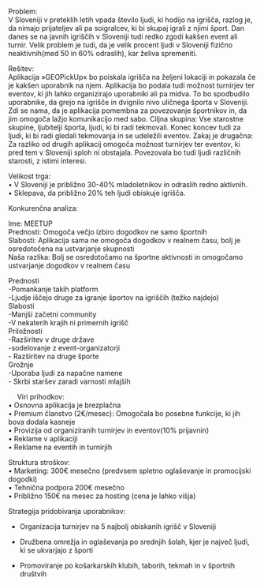 Problem:  
V Sloveniji v preteklih letih vpada število ljudi, ki hodijo na igrišča, razlog je, da nimajo prijateljev ali pa soigralcev, ki bi skupaj igrali z njimi šport. Dan danes se na javnih igriščih v Sloveniji tudi redko zgodi kakšen event ali turnir. Velik problem je tudi, da je velik procent ljudi v Sloveniji fizično neaktivnih(med 50 in 60% odraslih), kar želiva spremeniti.

Rešitev:  
Aplikacija »GEOPickUp« bo poiskala igrišča na željeni lokaciji in pokazala če je kakšen uporabnik na njem. Aplikacija bo podala tudi možnost turnirjev ter eventov, ki jih lahko organizirajo uporabniki ali pa midva. To bo spodbudilo uporabnike, da grejo na igrišče in dvignilo nivo uličnega športa v Sloveniji. Zdi se nama, da je aplikacija pomembna za povezovanje športnikov in, da jim omogoča lažjo komunikacijo med sabo.
Ciljna skupina: Vse starostne skupine, ljubitelji športa, ljudi, ki bi radi tekmovali. Konec koncev tudi za ljudi, ki bi radi gledali tekmovanja in se udeležili eventov.
Zakaj je drugačna: Za razliko od drugih aplikacij omogoča možnost turnirjev ter eventov, ki pred tem v Sloveniji sploh ni obstajala. Povezovala bo tudi ljudi različnih starosti, z istimi interesi.

Velikost trga:  
• V Sloveniji je približno 30-40% mladoletnikov in odraslih redno aktivnih.  
• Sklepava, da približno 20% teh ljudi obiskuje igrišča.

Konkurenčna analiza:  

Ime: MEETUP  
Prednosti: Omogoča večjo izbiro dogodkov ne samo športnih  
Slabosti: Aplikacija sama ne omogoča dogodkov v realnem času, bolj je osredotočena na ustvarjanje skupnosti  
Naša razlika: Bolj se osredotočamo na športne aktivnosti in omogočamo ustvarjanje dogodkov v realnem času  			
			

Prednosti  	
	-Pomankanje takih platform  
	-Ljudje iščejo druge za igranje športov na igriščih (težko najdejo)  
Slabosti  
	-Manjši začetni community  
	-V nekaterih krajih ni primernih igrišč  
Priložnosti  
	-Razširitev v druge države  
	-sodelovanje z event-organizatorji  
	- Razširitev na druge športe  
Grožnje  
	-Uporaba ljudi za napačne namene  
	- Skrbi staršev zaradi varnosti mlajših  


 
Viri prihodkov:  
• Osnovna aplikacija je brezplačna  
• Premium članstvo (2€/mesec): Omogočala bo posebne funkcije, ki jih bova dodala kasneje  
• Provizija od organiziranih turnirjev in eventov(10% prijavnin)  
• Reklame v aplikaciji  
• Reklame na eventih in turnirjih  

Struktura stroškov:  
• Marketing: 300€ mesečno (predvsem spletno oglaševanje in promocijski dogodki)  
• Tehnična podpora 200€ mesečno  
• Približno 150€ na mesec za hosting (cena je lahko višja)  

Strategija pridobivanja uporabnikov:  
-	Organizacija turnirjev na 5 najbolj obiskanih igrišč v Sloveniji  

-	Družbena omrežja in oglaševanja po srednjih šolah, kjer je največ ljudi, ki se ukvarjajo z športi  

-	Promoviranje po košarkarskih klubih, taborih, tekmah in v športnih društvih  
